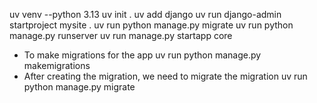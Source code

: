 uv venv --python 3.13
uv init .
uv add django
uv run django-admin startproject mysite .
uv run python manage.py migrate
uv run python manage.py runserver
uv run manage.py startapp core

- To make migrations for the app
uv run python manage.py makemigrations
- After creating the migration, we need to migrate the migration
uv run python manage.py migrate
